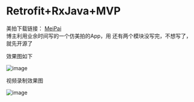 
# Retrofit+RxJava+MVP
美拍下载链接：
[MeiPai](https://github.com/diycoder/MeiPai/blob/master/app/MeiPai_v1.0_2017-01-08_xiaomi.apk  )  
博主利用业余时间写的一个仿美拍的App，用
还有两个模块没写完，不想写了，就先开源了  


效果图如下 
  
    
    
![image](https://github.com/diycoder/MeiPai/blob/master/app/screenshot/demo.gif )   


视频录制效果图  
  
  
![image](https://github.com/diycoder/MeiPai/blob/master/app/screenshot/Screenshot.png  )

